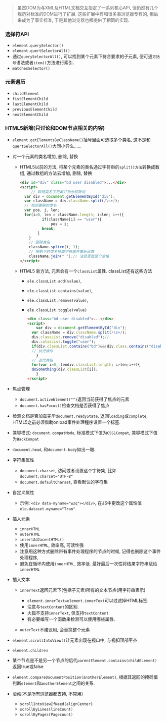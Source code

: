 > 虽然DOM为与XML及HTML文档交互指定了一系列核心API, 但仍然有几个规范对标准的DOM进行了扩展. 这些扩展中有和很多事浏览器专有的, 但后来成为了事实标准, 于是其他浏览器也都提供了相同的实现.

### 选择符API

- `element.querySelector()`
- `element.quertSelectorAll()`
- 通过`querySelectorAll()`, 可以找到某个元素下符合要求的子元素, 便可通`方括号`语法或者`item()`方法进行索引. 
- `matchesSelector()`

### 元素遍历

- `childElement`
- `fistElementChild`
- `lastElementChild`
- `previousElementChild`
- `nextElementChild`

### HTML5新增(只讨论和DOM节点相关的内容)

- `element.getElementsByClassName()`括号里面可选取多个类名, 这不是和`quertSelectorAll()`大同小异么......

- 对一个元素的类名增加, 删除, 替换

  - HTML5以前的方法, 将某个元素的类名通过字符串的`split()方法`转换成数组, 通过数组的方法去增加, 删除, 替换
    ```html
    <div id="div" class="bd user disabled">...</div>
    <script>
         // 取得类名字符串并拆分成数组
      var div = document.getElememtById("div");
      var className = div.className.split(/\s+/);
      // 找到要删的类名
      var pos, i, len;
      for(i=0, len = className.length; i<len; i++){
              if(className[i] == "user"){
                  pos = i;
              break;
            }
        }
        // 删除类名
        className.splice(i, 1);
        // 把剩下的类名拼成字符串并重新设置
        className.join(" ");// 注意里面是个空格
    </script>
    ```

  - HTML5 新方法, 元素会有一个`classList`属性. classList还有这些方法

    - `ele.classList.add(value)`, 

    - `ele.classList.contains(value)`, 

    - `ele.classList.remove(value)`, 

    - `ele.classList.toggle(value)`

      ```html
      <div class="bd user disabled">...</div>
      <script>
          var div = document.getElememtById("div");
        var className = div.className.split(/\s+/);
        div.classList.remove("disabled");// 
        div.calssList.toggle("user");
        if(div.classList.contains("bd")&&!div.class.contains("disabled")){
        // 执行操作
          }
        // 迭代类名
        for(var i=0, lendiv.classList.length; i>len;i++){
        doSomething(div.classList[i]);
          }
      </script>
      ```




- 焦点管理
  - `document.activeElement("")`返回当前获得了焦点的元素
  - `document.hasFocus()`检查文档是否获得了焦点
- 检测文档是否加载完毕`document.readyState`, 返回`loading`或`complete`, HTML5之前必须借助onload事件处理程序设置一个标签.
- 兼容模式: `document.compatMode`, 标准模式下值为`CSS1Compat`, 兼容模式下值为`BackCompat`
- `document.head`, 和`document.body`如出一辙.
- 字符集属性
  -  `document.charset`, 访问或者设置这个字符集, 比如`document.charset="UTF-8"`
  -  `document.defaultCharset`, 查看默认的字符集

- 自定义属性
  - 示例: `<div data-myname="wzq"></div>`, 在JS中更改这个属性值`ele.dataset.myname="Tran"`

- 插入元素
  - `innerHTML`
  - `outerHTML`
  - `insertAdJacentHTML()`
  - 使用`innerHTML`, 效率高, 可读性强
  - 注意用这种方式删除带有事件处理程序的节点的时候, 记得也删除这个事件处理程序,
  - 避免在循环内使用`innerHTML`, 效率低. 最好最后一次性将结果字符串赋给`innerHTML`

- 插入文本
  - `innerText`返回元素下(包括子元素)所有的文本节点(用字符串表示)
    - `element.innerText=element.innerText`可以过滤掉HTML标签.
    - 注意与`textContent`的区别.
    - 火狐不支持`innerText`, 但支持`textContent`
    - 有必要编写一个函数来检测可以使用哪些属性.

  - `outerText`不建议用, 会替换整个元素

- `element.scrollIntoView()`让元素出现在视口中, 与视扣顶部平齐
- `element.children`
- 某个节点是不是另一个节点的后代`parentElement.contains(childELement)`返回true或false
- `element.compareDocumentPosition(anotherElement)`, 根据其返回的掩码值判断`element`和`anotherElement`之间的关系. 
- 滚动(不是所有浏览器都支持, 不常用)
  - `scrollIntoViewIfNeed(alignCenter)`
  - `scrollByLines(lineCount)`
  - `scrollByPages(Pagecount)`



